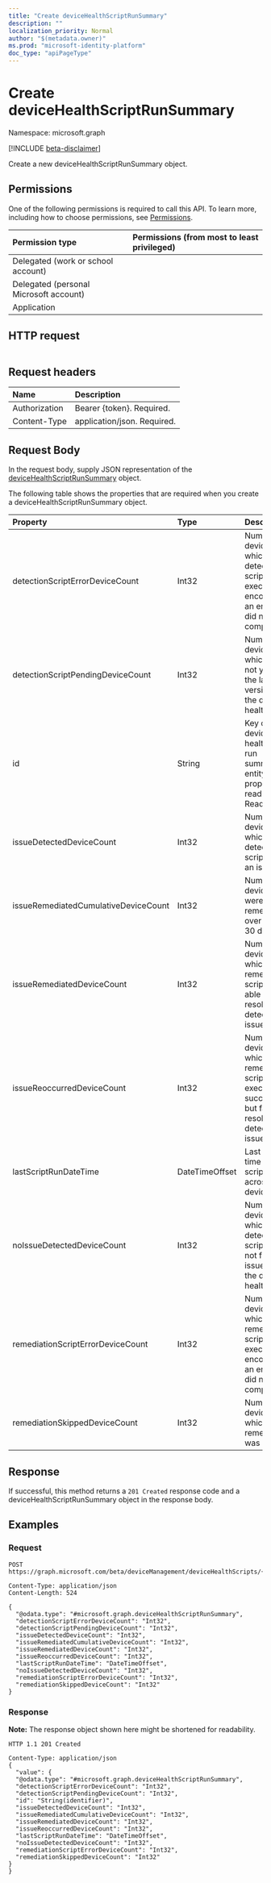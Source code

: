 ```yaml
---
title: "Create deviceHealthScriptRunSummary"
description: ""
localization_priority: Normal
author: "$(metadata.owner)"
ms.prod: "microsoft-identity-platform"
doc_type: "apiPageType"
---
```


# Create deviceHealthScriptRunSummary

Namespace: microsoft.graph

[!INCLUDE [beta-disclaimer](../../includes/beta-disclaimer.md)]

Create a new deviceHealthScriptRunSummary object.

## Permissions

One of the following permissions is required to call this API. To learn more, including how to choose permissions, see [Permissions](/graph/permissions-reference).

| Permission type                        | Permissions (from most to least privileged) |
| :------------------------------------- | :------------------------------------------ |
| Delegated (work or school account)     |                                             |
| Delegated (personal Microsoft account) |                                             |
| Application                            |                                             |

## HTTP request

<!-- {
  "blockType": "ignored"
}
-->

```http

```

## Request headers

| Name          | Description                 |
| :------------ | :-------------------------- |
| Authorization | Bearer {token}. Required.   |
| Content-Type  | application/json. Required. |

## Request Body

In the request body, supply JSON representation of the [deviceHealthScriptRunSummary](../resources/intune-devicehealthscriptrunsummary.md) object.

<!-- Actions and Functions -->

<!-- CRUD Methods -->

The following table shows the properties that are required when you create a deviceHealthScriptRunSummary object.

| Property                             | Type           | Description                                                                                                       |
| :----------------------------------- | :------------- | :---------------------------------------------------------------------------------------------------------------- |
| detectionScriptErrorDeviceCount      | Int32          | Number of devices on which the detection script execution encountered an error and did not complete               |
| detectionScriptPendingDeviceCount    | Int32          | Number of devices which have not yet run the latest version of the device health script                           |
| id                                   | String         | Key of the device health script run summary entity. This property is read-only. Read-only.                        |
| issueDetectedDeviceCount             | Int32          | Number of devices for which the detection script found an issue                                                   |
| issueRemediatedCumulativeDeviceCount | Int32          | Number of devices that were remediated over the last 30 days                                                      |
| issueRemediatedDeviceCount           | Int32          | Number of devices for which the remediation script was able to resolve the detected issue                         |
| issueReoccurredDeviceCount           | Int32          | Number of devices for which the remediation script executed successfully but failed to resolve the detected issue |
| lastScriptRunDateTime                | DateTimeOffset | Last run time for the script across all devices                                                                   |
| noIssueDetectedDeviceCount           | Int32          | Number of devices for which the detection script did not find an issue and the device is healthy                  |
| remediationScriptErrorDeviceCount    | Int32          | Number of devices for which the remediation script execution encountered an error and did not complete            |
| remediationSkippedDeviceCount        | Int32          | Number of devices for which remediation was skipped                                                               |

## Response

If successful, this method returns a `201 Created` response code and a deviceHealthScriptRunSummary object in the response body.

## Examples

### Request

<!-- {
  "blockType": "request",
  "name": "create_devicehealthscriptrunsummary"
}
-->

```http
POST https://graph.microsoft.com/beta/deviceManagement/deviceHealthScripts/{id}/runSummary

Content-Type: application/json
Content-Length: 524

{
  "@odata.type": "#microsoft.graph.deviceHealthScriptRunSummary",
  "detectionScriptErrorDeviceCount": "Int32",
  "detectionScriptPendingDeviceCount": "Int32",
  "issueDetectedDeviceCount": "Int32",
  "issueRemediatedCumulativeDeviceCount": "Int32",
  "issueRemediatedDeviceCount": "Int32",
  "issueReoccurredDeviceCount": "Int32",
  "lastScriptRunDateTime": "DateTimeOffset",
  "noIssueDetectedDeviceCount": "Int32",
  "remediationScriptErrorDeviceCount": "Int32",
  "remediationSkippedDeviceCount": "Int32"
}

```

### Response

**Note:** The response object shown here might be shortened for readability.

<!-- {
  "blockType": "response",
  "truncated": true,
  "@odata.type": "microsoft.management.services.api.deviceHealthScriptRunSummary"
}
-->

```http
HTTP 1.1 201 Created

Content-Type: application/json
{
  "value": {
  "@odata.type": "#microsoft.graph.deviceHealthScriptRunSummary",
  "detectionScriptErrorDeviceCount": "Int32",
  "detectionScriptPendingDeviceCount": "Int32",
  "id": "String(identifier)",
  "issueDetectedDeviceCount": "Int32",
  "issueRemediatedCumulativeDeviceCount": "Int32",
  "issueRemediatedDeviceCount": "Int32",
  "issueReoccurredDeviceCount": "Int32",
  "lastScriptRunDateTime": "DateTimeOffset",
  "noIssueDetectedDeviceCount": "Int32",
  "remediationScriptErrorDeviceCount": "Int32",
  "remediationSkippedDeviceCount": "Int32"
}
}

```
